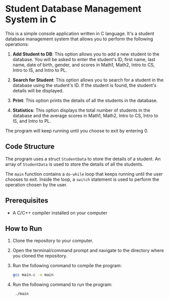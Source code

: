 # Student Database Management System in C

This is a simple console application written in C language. It's a student database management system that allows you to perform the following operations:

1. **Add Student to DB**: This option allows you to add a new student to the database. You will be asked to enter the student's ID, first name, last name, date of birth, gender, and scores in Math1, Math2, Intro to CS, Intro to IS, and Intro to PL.
   <br>

2. **Search for Student**: This option allows you to search for a student in the database using the student's ID. If the student is found, the student's details will be displayed.
   <br>

3. **Print**: This option prints the details of all the students in the database.
   <br>

4. **Statistics**: This option displays the total number of students in the database and the average scores in Math1, Math2, Intro to CS, Intro to IS, and Intro to PL.
   <br>

The program will keep running until you choose to exit by entering 0.

## Code Structure

The program uses a struct `StudentData` to store the details of a student. An array of `StudentData` is used to store the details of all the students.

The `main` function contains a `do-while` loop that keeps running until the user chooses to exit. Inside the loop, a `switch` statement is used to perform the operation chosen by the user.

## Prerequisites

- A C/C++ compiler installed on your computer

## How to Run

1. Clone the repository to your computer.

2. Open the terminal/command prompt and navigate to the directory where you cloned the repository.

3. Run the following command to compile the program:

   ```bash
   gcc main.c -o main
   ```

4. Run the following command to run the program:

   ```bash
    ./main
   ```
